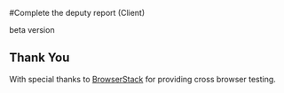#Complete the deputy report (Client)

beta version
    
## Thank You

With special thanks to [BrowserStack](https://www.browserstack.com) for providing cross browser testing.
    
